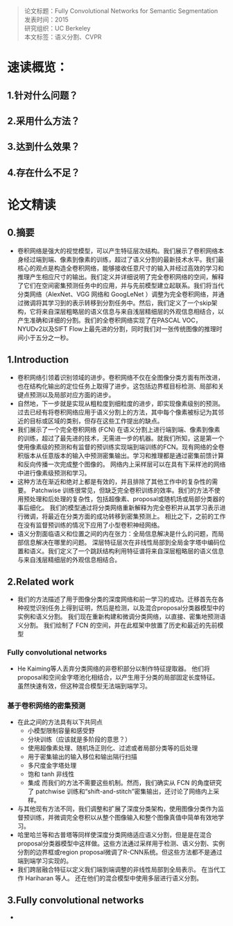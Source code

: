 >论文标题：Fully Convolutional Networks for Semantic Segmentation  
发表时间：2015  
研究组织：UC Berkeley  
本文标签：语义分割、CVPR


# 速读概览：
## 1.针对什么问题？ 

## 2.采用什么方法？  

## 3.达到什么效果？  

## 4.存在什么不足？



# 论文精读
## 0.摘要
* 卷积网络是强大的视觉模型，可以产生特征层次结构。我们展示了卷积网络本身经过端到端、像素到像素的训练，超过了语义分割的最新技术水平。我们最核心的观点是构造全卷积网络，能够接收任意尺寸的输入并经过高效的学习和推理产生相应尺寸的输出。我们定义并详细说明了完全卷积网络的空间，解释了它们在空间密集预测任务中的应用，并与先前模型建立起联系。我们将当代分类网络（AlexNet、VGG 网络和 GoogLeNet ）调整为完全卷积网络，并通过微调将其学习到的表示转移到分割任务中。然后，我们定义了一个skip架构，它将来自深层粗略层的语义信息与来自浅层精细层的外观信息相结合，以产生准确和详细的分割。我们的全卷积网络实现了在PASCAL VOC，NYUDv2以及SIFT Flow上最先进的分割，同时我们对一张传统图像的推理时间小于五分之一秒。

## 1.Introduction
* 卷积网络引领着识别领域的进步。卷积网络不仅在全图像分类方面有所改进，也在结构化输出的定位任务上取得了进步。这包括边界框目标检测、局部和关键点预测以及局部对应方面的进步。
* 自然地，下一步就是实现从粗粒度到细粒度的进步，即实现像素级别的预测。过去已经有将卷积网络应用于语义分割上的方法，其中每个像素被标记为其邻近的目标或区域的类别，但存在这些工作提出的缺点。
* 我们展示了一个完全卷积网络 (FCN) 在语义分割上进行端到端、像素到像素的训练，超过了最先进的技术，无需进一步的机器。就我们所知，这是第一个使用像素级的预测和有监督的预训练实现端到端训练的FCN。现有网络的全卷积版本从任意版本的输入中预测密集输出。学习和推理都是通过密集前馈计算和反向传播一次完成整个图像的。 网络内上采样层可以在具有下采样池的网络中进行像素级预测和学习。
* 这种方法在渐近和绝对上都是有效的，并且排除了其他工作中的复杂性的需要。 Patchwise 训练很常见，但缺乏完全卷积训练的效率。我们的方法不使用预处理和后处理的复杂性，包括超像素、proposal或随机场或局部分类器的事后细化。 我们的模型通过将分类网络重新解释为完全卷积并从其学习表示进行微调，将最近在分类方面的成功转移到密集预测上。 相比之下，之前的工作在没有监督预训练的情况下应用了小型卷积神经网络。
* 语义分割面临语义和位置之间的内在张力：全局信息解决是什么的问题，而局部信息解决在哪里的问题。 深层特征层次在非线性局部到全局金字塔中编码位置和语义。我们定义了一个跳跃结构利用特征谱将来自深层粗略层的语义信息与来自浅层精细层的外观信息相结合。


## 2.Related work
* 我们的方法描述了用于图像分类的深度网络和前一学习的成功。迁移首先在各种视觉识别任务上得到证明，然后是检测，以及混合proposal分类器模型中的实例和语义分割。 我们现在重新构建和微调分类网络，以直接、密集地预测语义分割。 我们绘制了 FCN 的空间，并在此框架中放置了历史和最近的先前模型

### Fully convolutional networks
* He Kaiming等人丢弃分类网络的非卷积部分以制作特征提取器。 他们将proposal和空间金字塔池化相结合，以产生用于分类的局部固定长度特征。 虽然快速有效，但这种混合模型无法端到端学习。

### 基于卷积网络的密集预测
* 在此之间的方法具有以下共同点
  * 小模型限制容量和感受野
  * 分块训练（应该就是多阶段的意思？）
  * 使用超像素处理、随机场正则化、过滤或者局部分类等的后处理
  * 用于密集输出的输入移位和输出隔行扫描
  * 多尺度金字塔处理
  * 饱和 tanh 非线性
  * 集成
    而我们的方法不需要这些机制。然而，我们确实从 FCN 的角度研究了 patchwise 训练和“shift-and-stitch”密集输出，还讨论了网络内上采样。
* 与其他现有方法不同，我们调整和扩展了深度分类架构，使用图像分类作为监督预训练，并微调完全卷积以从整个图像输入和整个图像真值中简单有效地学习。
* 哈里哈兰等和古普塔等同样使深度分类网络适应语义分割，但是是在混合proposal分类器模型中这样做。这些方法通过采样用于检测、语义分割、实例分割的边界框或region proposal微调了R-CNN系统。但这些方法都不是通过端到端学习实现的。
* 我们跨层融合特征以定义我们端到端调整的非线性局部到全局表示。 在当代工作 Hariharan 等人。 还在他们的混合模型中使用多层进行语义分割。

## 3.Fully convolutional networks
* 